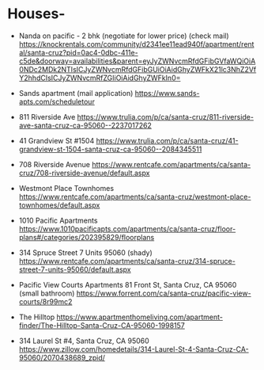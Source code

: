 # Houses-


- Nanda on pacific - 2 bhk (negotiate for lower price)
(check mail)
https://knockrentals.com/community/d2341ee11ead940f/apartment/rental/santa-cruz?pid=0ac4-0dbc-411e-c5de&doorway=availabilities&parent=eyJyZWNvcmRfdGFibGVfaWQiOiA0NDc2MDk2NTIsICJyZWNvcmRfdGFibGUiOiAidGhyZWFkX21lc3NhZ2VfY2hhdCIsICJyZWNvcmRfZGIiOiAidGhyZWFkIn0=


- Sands apartment
(mail application)
https://www.sands-apts.com/scheduletour


- 811 Riverside Ave
https://www.trulia.com/p/ca/santa-cruz/811-riverside-ave-santa-cruz-ca-95060--2237017262


- 41 Grandview St #1504
https://www.trulia.com/p/ca/santa-cruz/41-grandview-st-1504-santa-cruz-ca-95060--2084345511


- 708 Riverside Avenue
https://www.rentcafe.com/apartments/ca/santa-cruz/708-riverside-avenue/default.aspx


- Westmont Place Townhomes
https://www.rentcafe.com/apartments/ca/santa-cruz/westmont-place-townhomes/default.aspx


- 1010 Pacific Apartments
https://www.1010pacificapts.com/apartments/ca/santa-cruz/floor-plans#/categories/202395829/floorplans


- 314 Spruce Street 7 Units 95060
(shady)
https://www.rentcafe.com/apartments/ca/santa-cruz/314-spruce-street-7-units-95060/default.aspx


- Pacific View Courts Apartments 81 Front St, Santa Cruz, CA 95060
(small bathroom)
https://www.forrent.com/ca/santa-cruz/pacific-view-courts/8r99mc2


- The Hilltop
https://www.apartmenthomeliving.com/apartment-finder/The-Hilltop-Santa-Cruz-CA-95060-1998157


- 314 Laurel St #4, Santa Cruz, CA 95060
https://www.zillow.com/homedetails/314-Laurel-St-4-Santa-Cruz-CA-95060/2070438689_zpid/
